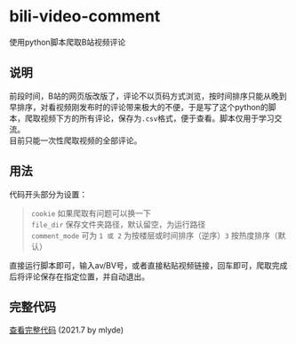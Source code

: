 # bili-video-comment  
使用python脚本爬取B站视频评论  

## 说明  
前段时间，B站的网页版改版了，评论不以页码方式浏览，按时间排序只能从晚到早排序，对看视频刚发布时的评论带来极大的不便，于是写了这个python的脚本，爬取视频下方的所有评论，保存为`.csv`格式，便于查看。脚本仅用于学习交流。  
目前只能一次性爬取视频的全部评论。  

## 用法  
代码开头部分为设置：  
>`cookie` 如果爬取有问题可以换一下  
>`file_dir`	保存文件夹路径，默认留空，为运行路径  
>`comment_mode` 可为 `1 或 2` 为按楼层或时间排序（逆序）`3` 按热度排序（默认）  

直接运行脚本即可，输入av/BV号，或者直接粘贴视频链接，回车即可，爬取完成后将评论保存在指定位置，并自动退出。  
## 完整代码  
[查看完整代码](https://github.com/mlyde/bili-video-comment/blob/main/bili-video-comment.py) (2021.7 by mlyde)  
